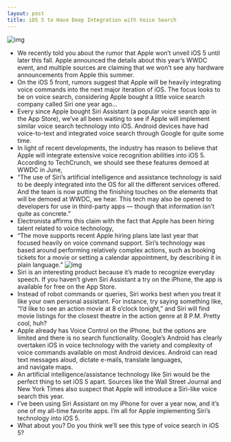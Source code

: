 ```yaml
---
layout: post
title: iOS 5 to Have Deep Integration with Voice Search
---
```

![img](http://media.idownloadblog.com/wp-content/uploads/2011/03/Voice-Memos.png)
* We recently told you about the rumor that Apple won’t unveil iOS 5 until later this fall. Apple announced the details about this year’s WWDC event, and multiple sources are claiming that we won’t see any hardware announcements from Apple this summer.
* On the iOS 5 front, rumors suggest that Apple will be heavily integrating voice commands into the next major iteration of iOS. The focus looks to be on voice search, considering Apple bought a little voice search company called Siri one year ago…
* Every since Apple bought Siri Assistant (a popular voice search app in the App Store), we’ve all been waiting to see if Apple will implement similar voice search technology into iOS. Android devices have had voice-to-text and integrated voice search through Google for quite some time.
* In light of recent developments, the industry has reason to believe that Apple will integrate extensive voice recognition abilities into iOS 5. According to TechCrunch, we should see these features demoed at WWDC in June,
* “The use of Siri’s artificial intelligence and assistance technology is said to be deeply integrated into the OS for all the different services offered. And the team is now putting the finishing touches on the elements that will be demoed at WWDC, we hear. This tech may also be opened to developers for use in third-party apps — though that information isn’t quite as concrete.”
* Electronista affirms this claim with the fact that Apple has been hiring talent related to voice technology,
* “The move supports recent Apple hiring plans late last year that focused heavily on voice command support. Siri’s technology was based around performing relatively complex actions, such as booking tickets for a movie or setting a calendar appointment, by describing it in plain language.”
![img](http://media.idownloadblog.com/wp-content/uploads/2011/03/Siri-Screenshots-e1301414825678.png)
* Siri is an interesting product because it’s made to recognize everyday speech. If you haven’t given Siri Assistant a try on the iPhone, the app is available for free on the App Store.
* Instead of robot commands or queries, Siri works best when you treat it like your own personal assistant. For instance, try saying something like, “I’d like to see an action movie at 8 o’clock tonight,” and Siri will find movie listings for the closest theatre in the action genre at 8 P.M. Pretty cool, huh?
* Apple already has Voice Control on the iPhone, but the options are limited and there is no search functionality. Google’s Android has clearly overtaken iOS in voice technology with the variety and complexity of voice commands available on most Android devices. Android can read text messages aloud, dictate e-mails, translate languages, and navigate maps.
* An artificial intelligence/assistance technology like Siri would be the perfect thing to set iOS 5 apart. Sources like the Wall Street Journal and New York Times also suspect that Apple will introduce a Siri-like voice search this year.
* I’ve been using Siri Assistant on my iPhone for over a year now, and it’s one of my all-time favorite apps. I’m all for Apple implementing Siri’s technology into iOS 5.
* What about you? Do you think we’ll see this type of voice search in iOS 5?

